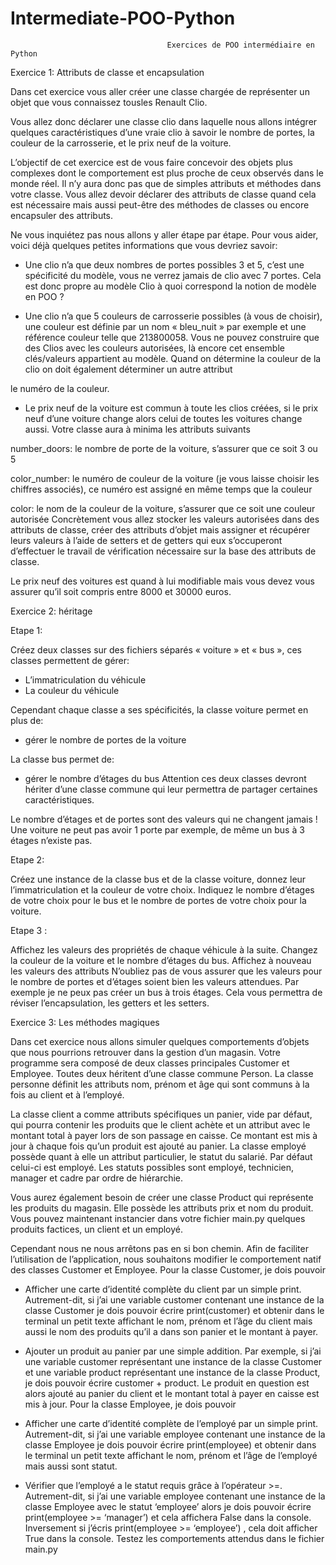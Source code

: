 # Intermediate-POO-Python

                                       Exercices de POO intermédiaire en Python
                                        
Exercice 1: Attributs de classe et encapsulation

Dans cet exercice vous aller créer une classe chargée de représenter un objet que vous connaissez 
tousles Renault Clio.

Vous allez donc déclarer une classe clio dans laquelle nous allons intégrer quelques caractéristiques 
d’une vraie clio à savoir le nombre de portes, la couleur de la carrosserie, et le prix neuf de la 
voiture.

L’objectif de cet exercice est de vous faire concevoir des objets plus complexes dont le 
comportement est plus proche de ceux observés dans le monde réel. Il n’y aura donc pas que de 
simples attributs et méthodes dans votre classe. Vous allez devoir déclarer des attributs de classe 
quand cela est nécessaire mais aussi peut-être des méthodes de classes ou encore encapsuler des 
attributs.

Ne vous inquiétez pas nous allons y aller étape par étape.
Pour vous aider, voici déjà quelques petites informations que vous devriez savoir:

- Une clio n’a que deux nombres de portes possibles
3 et 5, c’est une spécificité du modèle, vous ne verrez jamais de clio avec 7 portes. Cela est donc 
propre au modèle Clio à quoi correspond la 
notion de modèle en POO ?

- Une clio n’a que 5 couleurs de carrosserie possibles (à vous de choisir), une couleur est définie par
un nom « bleu_nuit » par exemple et une référence couleur telle que 213800058. Vous ne pouvez 
construire que des Clios avec les couleurs autorisées, là encore cet ensemble clés/valeurs appartient 
au modèle. Quand on détermine la couleur de la clio on doit également déterminer un autre attribut

le numéro de la couleur.
- Le prix neuf de la voiture est commun à toute les clios créées, si le prix neuf d’une voiture change 
alors celui de toutes les voitures change aussi.
Votre classe aura à minima les attributs suivants


number_doors:
le nombre de porte de la voiture, s’assurer que ce soit 3 ou 5

color_number:
le numéro de couleur de la voiture (je vous laisse choisir les chiffres 
associés), ce numéro est assigné en même temps que la couleur

color:
le nom de la couleur de la voiture, s’assurer que ce soit une couleur autorisée
Concrètement vous allez stocker les valeurs autorisées dans des attributs de classe, créer des 
attributs d’objet mais assigner et récupérer leurs valeurs à l’aide de setters et de getters qui eux 
s’occuperont d’effectuer le travail de vérification nécessaire sur la base des attributs de classe.

Le prix neuf des voitures est quand à lui modifiable mais vous devez vous assurer qu’il soit compris
entre 8000 et 30000 euros.

Exercice 2: héritage

Etape 1:

Créez deux classes sur des fichiers séparés « voiture » et « bus », ces classes permettent de gérer:

- L’immatriculation du véhicule
- La couleur du véhicule

Cependant chaque classe a ses spécificités, la classe voiture permet en plus de:

- gérer le nombre de portes de la voiture

La classe bus permet de:

- gérer le nombre d’étages du bus
Attention ces deux classes devront hériter d’une classe commune qui leur permettra de partager 
certaines caractéristiques.

Le nombre d’étages et de portes sont des valeurs qui ne changent jamais
! Une voiture ne peut pas 
avoir 1 porte par exemple, de même un bus à 3 étages n’existe pas.
  
Etape 2:

Créez une instance de la classe bus et de la classe voiture, donnez leur l’immatriculation et la 
couleur de votre choix. Indiquez le nombre d’étages de votre choix pour le bus et le nombre de 
portes de votre choix pour la voiture. 

Etape 3 :

Affichez les valeurs des propriétés de chaque véhicule à la suite.
Changez la couleur de la voiture et le nombre d’étages du bus.
Affichez à nouveau les valeurs des attributs
N’oubliez pas de vous assurer que les valeurs pour le nombre de portes et d’étages soient bien les 
valeurs attendues. Par exemple je ne peux pas créer un bus à trois étages. Cela vous permettra de 
réviser l’encapsulation, les getters et les setters.

Exercice 3: Les méthodes magiques

Dans cet exercice nous allons simuler quelques comportements d’objets que nous pourrions 
retrouver dans la gestion d’un magasin.
Votre programme sera composé de deux classes principales Customer et Employee. Toutes deux 
héritent d’une classe commune Person.
La classe personne définit les attributs nom, prénom et âge qui sont communs à la fois au client et à 
l’employé.

La classe client a comme attributs spécifiques un panier, vide par défaut, qui pourra contenir les 
produits que le client achète et un attribut avec le montant total à payer lors de son passage en 
caisse. Ce montant est mis à jour à chaque fois qu’un produit est ajouté au panier.
La classe employé possède quant à elle un attribut particulier, le statut du salarié. Par défaut celui-ci
est employé. Les statuts possibles sont employé, technicien, manager et cadre par ordre de 
hiérarchie.

Vous aurez également besoin de créer une classe Product qui représente les produits du magasin. 
Elle possède les attributs prix et nom du produit.
Vous pouvez maintenant instancier dans votre fichier main.py quelques produits factices, un client 
et un employé.

Cependant nous ne nous arrêtons pas en si bon chemin. Afin de faciliter l’utilisation de 
l’application, nous souhaitons modifier le comportement natif des classes Customer et Employee.
Pour la classe Customer, je dois pouvoir

- Afficher une carte d’identité complète du client par un simple print. Autrement-dit, si j’ai une 
variable customer contenant une instance de la classe Customer je dois pouvoir écrire 
print(customer) et obtenir dans le terminal un petit texte affichant le nom, prénom et l’âge du client 
mais aussi le nom des produits qu’il a dans son panier et le montant à payer.

- Ajouter un produit au panier par une simple addition. Par exemple, si j’ai une variable customer 
représentant une instance de la classe Customer et une variable product représentant une instance de
la classe Product, je dois pouvoir écrire customer + product. Le produit en question est alors ajouté 
au panier du client et le montant total à payer en caisse est mis à jour.
Pour la classe Employee, je dois pouvoir

- Afficher une carte d’identité complète de l’employé par un simple print. Autrement-dit, si j’ai une 
variable employee contenant une instance de la classe Employee je dois pouvoir écrire 
print(employee) et obtenir dans le terminal un petit texte affichant le nom, prénom et l’âge de 
l’employé mais aussi sont statut.

- Vérifier que l’employé a le statut requis grâce à l’opérateur >=. Autrement-dit, si j’ai une variable 
employee contenant une instance de la classe Employee avec le statut ‘employee’ alors je dois 
pouvoir écrire print(employee >= ‘manager’) et cela affichera False dans la console. Inversement si 
j’écris print(employee >= ‘employee’) , cela doit afficher True dans la console.
Testez les comportements attendus dans le fichier main.py

